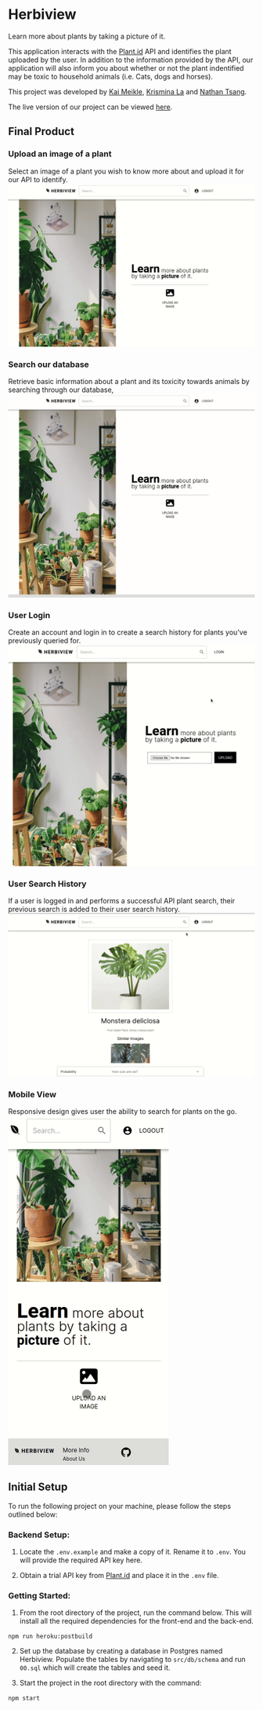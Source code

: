 # Herbiview

Learn more about plants by taking a picture of it.

This application interacts with the [Plant.id](https://plant.id/) API and identifies the plant uploaded by the user. In addition to the information provided by the API, our application will also inform you about whether or not the plant indentified may be toxic to household animals (i.e. Cats, dogs and horses).

This project was developed by [Kai Meikle](https://github.com/kai-commits), [Krismina La](https://github.com/arismink) and [Nathan Tsang](https://github.com/nathan-ts).

The live version of our project can be viewed [here](https://herbiview.herokuapp.com/).

## Final Product

### Upload an image of a plant
Select an image of a plant you wish to know more about and upload it for our API to identify.
![plant-upload](https://github.com/arismink/herbiview/blob/main/client/docs/uploads/plant-upload.gif)

### Search our database
Retrieve basic information about a plant and its toxicity towards animals by searching through our database,
![plant-search](https://github.com/arismink/herbiview/blob/main/client/docs/uploads/plant%20search.gif)

### User Login
Create an account and login in to create a search history for plants you've previously queried for.
![user-login](https://github.com/arismink/herbiview/blob/main/client/docs/uploads/user-login.gif)

### User Search History
If a user is logged in and performs a successful API plant search, their previous search is added to their user search history.
![search-history](https://github.com/arismink/herbiview/blob/main/client/docs/uploads/user-search%20history.gif)

### Mobile View
Responsive design gives user the ability to search for plants on the go.
![mobile-view](https://github.com/arismink/herbiview/blob/main/client/docs/uploads/mobile-view.gif)

## Initial Setup

To run the following project on your machine, please follow the steps outlined below:

### Backend Setup:

1. Locate the `.env.example` and make a copy of it. Rename it to `.env`.  You will provide the required API key here.

2. Obtain a trial API key from [Plant.id](https://web.plant.id/api-access-request/) and place it in the `.env` file.

### Getting Started:

1. From the root directory of the project, run the command below. This will install all the required dependencies for the front-end and the back-end.
```
npm run heroku:postbuild
```

2. Set up the database by creating a database in Postgres named Herbiview. Populate the tables by navigating to `src/db/schema` and run `00.sql` which will create the tables and seed it.


3. Start the project in the root directory with the command:
```
npm start
```
